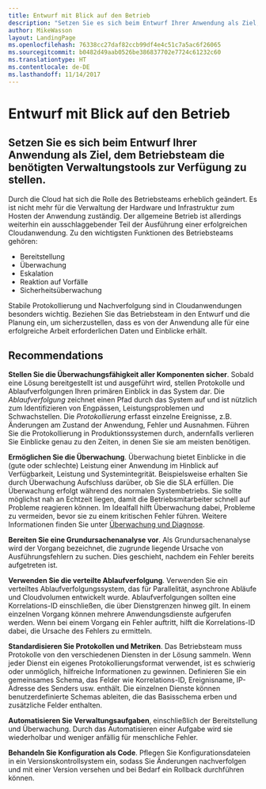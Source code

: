 ```yaml
---
title: Entwurf mit Blick auf den Betrieb
description: "Setzen Sie es sich beim Entwurf Ihrer Anwendung als Ziel, dem Betriebsteam die benötigten Verwaltungstools zur Verfügung zu stellen."
author: MikeWasson
layout: LandingPage
ms.openlocfilehash: 76338cc27daf82ccb99df4e4c51c7a5ac6f26065
ms.sourcegitcommit: b0482d49aab0526be386837702e7724c61232c60
ms.translationtype: HT
ms.contentlocale: de-DE
ms.lasthandoff: 11/14/2017
---
```

# <a name="design-for-operations"></a>Entwurf mit Blick auf den Betrieb

## <a name="design-an-application-so-that-the-operations-team-has-the-tools-they-need"></a>Setzen Sie es sich beim Entwurf Ihrer Anwendung als Ziel, dem Betriebsteam die benötigten Verwaltungstools zur Verfügung zu stellen.

Durch die Cloud hat sich die Rolle des Betriebsteams erheblich geändert. Es ist nicht mehr für die Verwaltung der Hardware und Infrastruktur zum Hosten der Anwendung zuständig.  Der allgemeine Betrieb ist allerdings weiterhin ein ausschlaggebender Teil der Ausführung einer erfolgreichen Cloudanwendung. Zu den wichtigsten Funktionen des Betriebsteams gehören:

- Bereitstellung
- Überwachung
- Eskalation
- Reaktion auf Vorfälle
- Sicherheitsüberwachung

Stabile Protokollierung und Nachverfolgung sind in Cloudanwendungen besonders wichtig. Beziehen Sie das Betriebsteam in den Entwurf und die Planung ein, um sicherzustellen, dass es von der Anwendung alle für eine erfolgreiche Arbeit erforderlichen Daten und Einblicke erhält.  <!-- to do: Link to DevOps checklist -->

## <a name="recommendations"></a>Recommendations

**Stellen Sie die Überwachungsfähigkeit aller Komponenten sicher**. Sobald eine Lösung bereitgestellt ist und ausgeführt wird, stellen Protokolle und Ablaufverfolgungen Ihren primären Einblick in das System dar. Die *Ablaufverfolgung* zeichnet einen Pfad durch das System auf und ist nützlich zum Identifizieren von Engpässen, Leistungsproblemen und Schwachstellen. Die *Protokollierung* erfasst einzelne Ereignisse, z.B. Änderungen am Zustand der Anwendung, Fehler und Ausnahmen. Führen Sie die Protokollierung in Produktionssystemen durch, andernfalls verlieren Sie Einblicke genau zu den Zeiten, in denen Sie sie am meisten benötigen.

**Ermöglichen Sie die Überwachung**. Überwachung bietet Einblicke in die (gute oder schlechte) Leistung einer Anwendung im Hinblick auf Verfügbarkeit, Leistung und Systemintegrität. Beispielsweise erhalten Sie durch Überwachung Aufschluss darüber, ob Sie die SLA erfüllen. Die Überwachung erfolgt während des normalen Systembetriebs. Sie sollte möglichst nah an Echtzeit liegen, damit die Betriebsmitarbeiter schnell auf Probleme reagieren können. Im Idealfall hilft Überwachung dabei, Probleme zu vermeiden, bevor sie zu einem kritischen Fehler führen. Weitere Informationen finden Sie unter [Überwachung und Diagnose][monitoring].

**Bereiten Sie eine Grundursachenanalyse vor**. Als Grundursachenanalyse wird der Vorgang bezeichnet, die zugrunde liegende Ursache von Ausführungsfehlern zu suchen. Dies geschieht, nachdem ein Fehler bereits aufgetreten ist. 

**Verwenden Sie die verteilte Ablaufverfolgung**. Verwenden Sie ein verteiltes Ablaufverfolgungssystem, das für Parallelität, asynchrone Abläufe und Cloudvolumen entwickelt wurde. Ablaufverfolgungen sollten eine Korrelations-ID einschließen, die über Dienstgrenzen hinweg gilt. In einem einzelnen Vorgang können mehrere Anwendungsdienste aufgerufen werden. Wenn bei einem Vorgang ein Fehler auftritt, hilft die Korrelations-ID dabei, die Ursache des Fehlers zu ermitteln. 

**Standardisieren Sie Protokollen und Metriken**. Das Betriebsteam muss Protokolle von den verschiedenen Diensten in der Lösung sammeln. Wenn jeder Dienst ein eigenes Protokollierungsformat verwendet, ist es schwierig oder unmöglich, hilfreiche Informationen zu gewinnen. Definieren Sie ein gemeinsames Schema, das Felder wie Korrelations-ID, Ereignisname, IP-Adresse des Senders usw. enthält. Die einzelnen Dienste können benutzerdefinierte Schemas ableiten, die das Basisschema erben und zusätzliche Felder enthalten.

**Automatisieren Sie Verwaltungsaufgaben**, einschließlich der Bereitstellung und Überwachung. Durch das Automatisieren einer Aufgabe wird sie wiederholbar und weniger anfällig für menschliche Fehler. 

**Behandeln Sie Konfiguration als Code**. Pflegen Sie Konfigurationsdateien in ein Versionskontrollsystem ein, sodass Sie Änderungen nachverfolgen und mit einer Version versehen und bei Bedarf ein Rollback durchführen können. 


<!-- links -->

[monitoring]: ../../best-practices/monitoring.md


